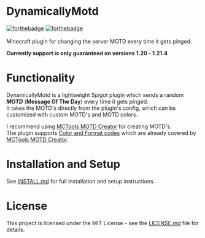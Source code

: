 # DynamicallyMotd
[![forthebadge](https://forthebadge.com/images/badges/made-with-java.svg)](https://forthebadge.com) [![forthebadge](https://forthebadge.com/images/badges/built-with-love.svg)](https://forthebadge.com)<br>
<br>Minecraft plugin for changing the server MOTD every time it gets pinged.

**Currently support is only guaranteed on versions 1.20 - 1.21.4**

# Functionality
DynamicallyMotd is a lightweight Spigot plugin which sends a random ***MOTD*** (**Message Of The Day**) every time it gets pinged.<br>
It takes the MOTD's directly from the plugin's config, which can be customized with custom MOTD's and MOTD colors.

I recommend using [MCTools MOTD Creator](https://mctools.org/motd-creator) for creating MOTD's. <br>
The plugin supports [Color and Format codes](https://www.digminecraft.com/lists/color_list_pc.php) which are already covered by [MCTools MOTD Creator](https://mctools.org/motd-creator).

# Installation and Setup
See [INSTALL.md](https://github.com/SleepySpeller/DynamicallyMotd/blob/main/INSTALL.md) for full installation and setup instructions.

# License
This project is licensed under the MIT License - see the [LICENSE.md](https://github.com/SleepySpeller/DynamicallyMotd/blob/main/LICENSE) file for details.

